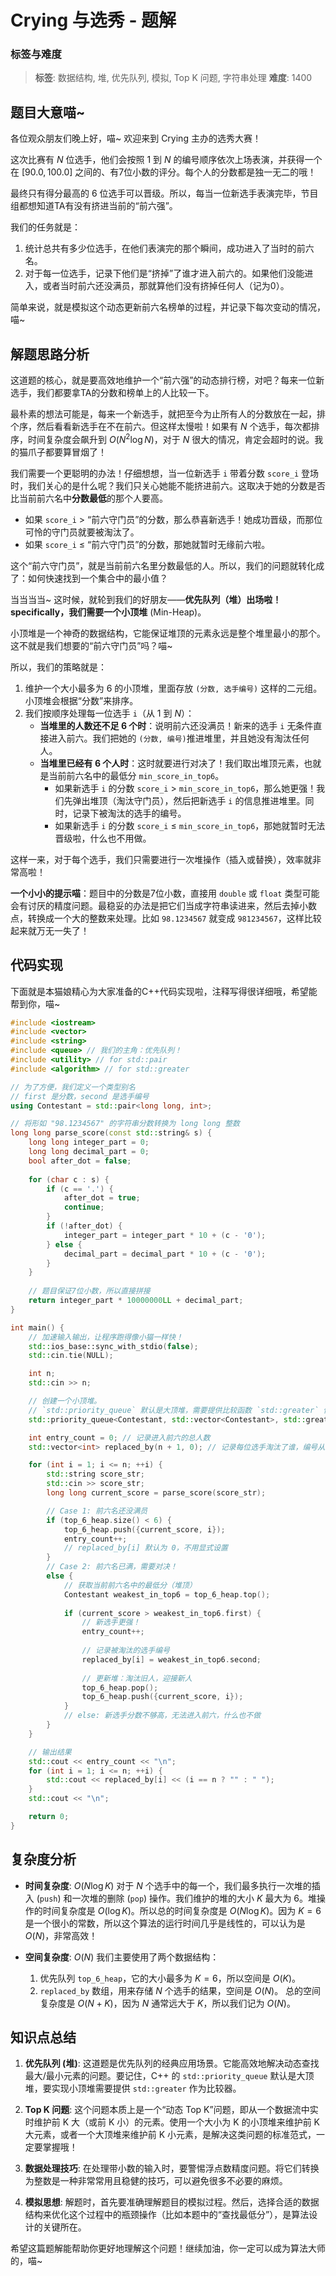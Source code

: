 # Crying 与选秀 - 题解

### 标签与难度
> **标签**: 数据结构, 堆, 优先队列, 模拟, Top K 问题, 字符串处理
> **难度**: 1400

## 题目大意喵~

各位观众朋友们晚上好，喵~ 欢迎来到 Crying 主办的选秀大赛！

这次比赛有 $N$ 位选手，他们会按照 $1$ 到 $N$ 的编号顺序依次上场表演，并获得一个在 $[90.0, 100.0]$ 之间的、有7位小数的评分。每个人的分数都是独一无二的哦！

最终只有得分最高的 6 位选手可以晋级。所以，每当一位新选手表演完毕，节目组都想知道TA有没有挤进当前的“前六强”。

我们的任务就是：
1.  统计总共有多少位选手，在他们表演完的那个瞬间，成功进入了当时的前六名。
2.  对于每一位选手，记录下他们是“挤掉”了谁才进入前六的。如果他们没能进入，或者当时前六还没满员，那就算他们没有挤掉任何人（记为0）。

简单来说，就是模拟这个动态更新前六名榜单的过程，并记录下每次变动的情况，喵~

## 解题思路分析

这道题的核心，就是要高效地维护一个“前六强”的动态排行榜，对吧？每来一位新选手，我们都要拿TA的分数和榜单上的人比较一下。

最朴素的想法可能是，每来一个新选手，就把至今为止所有人的分数放在一起，排个序，然后看看新选手在不在前六。但这样太慢啦！如果有 $N$ 个选手，每次都排序，时间复杂度会飙升到 $O(N^2 \log N)$，对于 $N$ 很大的情况，肯定会超时的说。我的猫爪子都要算冒烟了！

我们需要一个更聪明的办法！仔细想想，当一位新选手 `i` 带着分数 `score_i` 登场时，我们关心的是什么呢？我们只关心她能不能挤进前六。这取决于她的分数是否比当前前六名中**分数最低**的那个人要高。

*   如果 `score_i` > “前六守门员”的分数，那么恭喜新选手！她成功晋级，而那位可怜的守门员就要被淘汰了。
*   如果 `score_i` ≤ “前六守门员”的分数，那她就暂时无缘前六啦。

这个“前六守门员”，就是当前前六名里分数最低的人。所以，我们的问题就转化成了：如何快速找到一个集合中的最小值？

当当当当~ 这时候，就轮到我们的好朋友——**优先队列（堆）**出场啦！ specifically，我们需要一个**小顶堆** (Min-Heap)。

小顶堆是一个神奇的数据结构，它能保证堆顶的元素永远是整个堆里最小的那个。这不就是我们想要的“前六守门员”吗？喵~

所以，我们的策略就是：
1.  维护一个大小最多为 6 的小顶堆，里面存放 `(分数, 选手编号)` 这样的二元组。小顶堆会根据“分数”来排序。
2.  我们按顺序处理每一位选手 `i`（从 1 到 $N$）：
    *   **当堆里的人数还不足 6 个时**：说明前六还没满员！新来的选手 `i` 无条件直接进入前六。我们把她的 `(分数, 编号)`推进堆里，并且她没有淘汰任何人。
    *   **当堆里已经有 6 个人时**：这时就要进行对决了！我们取出堆顶元素，也就是当前前六名中的最低分 `min_score_in_top6`。
        *   如果新选手 `i` 的分数 `score_i` > `min_score_in_top6`，那么她更强！我们先弹出堆顶（淘汰守门员），然后把新选手 `i` 的信息推进堆里。同时，记录下被淘汰的选手的编号。
        *   如果新选手 `i` 的分数 `score_i` ≤ `min_score_in_top6`，那她就暂时无法晋级啦，什么也不用做。

这样一来，对于每个选手，我们只需要进行一次堆操作（插入或替换），效率就非常高啦！

**一个小小的提示喵**：题目中的分数是7位小数，直接用 `double` 或 `float` 类型可能会有讨厌的精度问题。最稳妥的办法是把它们当成字符串读进来，然后去掉小数点，转换成一个大的整数来处理。比如 `98.1234567` 就变成 `981234567`，这样比较起来就万无一失了！

## 代码实现

下面就是本猫娘精心为大家准备的C++代码实现啦，注释写得很详细哦，希望能帮到你，喵~

```cpp
#include <iostream>
#include <vector>
#include <string>
#include <queue> // 我们的主角：优先队列！
#include <utility> // for std::pair
#include <algorithm> // for std::greater

// 为了方便，我们定义一个类型别名
// first 是分数，second 是选手编号
using Contestant = std::pair<long long, int>;

// 将形如 "98.1234567" 的字符串分数转换为 long long 整数
long long parse_score(const std::string& s) {
    long long integer_part = 0;
    long long decimal_part = 0;
    bool after_dot = false;
    
    for (char c : s) {
        if (c == '.') {
            after_dot = true;
            continue;
        }
        if (!after_dot) {
            integer_part = integer_part * 10 + (c - '0');
        } else {
            decimal_part = decimal_part * 10 + (c - '0');
        }
    }
    
    // 题目保证7位小数，所以直接拼接
    return integer_part * 10000000LL + decimal_part;
}

int main() {
    // 加速输入输出，让程序跑得像小猫一样快！
    std::ios_base::sync_with_stdio(false);
    std::cin.tie(NULL);

    int n;
    std::cin >> n;

    // 创建一个小顶堆。
    // `std::priority_queue` 默认是大顶堆，需要提供比较函数 `std::greater` 使其变为小顶堆。
    std::priority_queue<Contestant, std::vector<Contestant>, std::greater<Contestant>> top_6_heap;

    int entry_count = 0; // 记录进入前六的总人数
    std::vector<int> replaced_by(n + 1, 0); // 记录每位选手淘汰了谁，编号从1到n

    for (int i = 1; i <= n; ++i) {
        std::string score_str;
        std::cin >> score_str;
        long long current_score = parse_score(score_str);

        // Case 1: 前六名还没满员
        if (top_6_heap.size() < 6) {
            top_6_heap.push({current_score, i});
            entry_count++;
            // replaced_by[i] 默认为 0，不用显式设置
        } 
        // Case 2: 前六名已满，需要对决！
        else {
            // 获取当前前六名中的最低分（堆顶）
            Contestant weakest_in_top6 = top_6_heap.top();
            
            if (current_score > weakest_in_top6.first) {
                // 新选手更强！
                entry_count++;
                
                // 记录被淘汰的选手编号
                replaced_by[i] = weakest_in_top6.second;
                
                // 更新堆：淘汰旧人，迎接新人
                top_6_heap.pop();
                top_6_heap.push({current_score, i});
            }
            // else: 新选手分数不够高，无法进入前六，什么也不做
        }
    }

    // 输出结果
    std::cout << entry_count << "\n";
    for (int i = 1; i <= n; ++i) {
        std::cout << replaced_by[i] << (i == n ? "" : " ");
    }
    std::cout << "\n";

    return 0;
}
```

## 复杂度分析

-   **时间复杂度**: $O(N \log K)$
    对于 $N$ 个选手中的每一个，我们最多执行一次堆的插入 (`push`) 和一次堆的删除 (`pop`) 操作。我们维护的堆的大小 $K$ 最大为 6。堆操作的时间复杂度是 $O(\log K)$。所以总的时间复杂度是 $O(N \log K)$。因为 $K=6$ 是一个很小的常数，所以这个算法的运行时间几乎是线性的，可以认为是 $O(N)$，非常高效！

-   **空间复杂度**: $O(N)$
    我们主要使用了两个数据结构：
    1.  优先队列 `top_6_heap`，它的大小最多为 $K=6$，所以空间是 $O(K)$。
    2.  `replaced_by` 数组，用来存储 $N$ 个选手的结果，空间是 $O(N)$。
    总的空间复杂度是 $O(N+K)$，因为 $N$ 通常远大于 $K$，所以我们记为 $O(N)$。

## 知识点总结

1.  **优先队列 (堆)**: 这道题是优先队列的经典应用场景。它能高效地解决动态查找最大/最小元素的问题。要记住，C++ 的 `std::priority_queue` 默认是大顶堆，要实现小顶堆需要提供 `std::greater` 作为比较器。

2.  **Top K 问题**: 这个问题本质上是一个“动态 Top K”问题，即从一个数据流中实时维护前 K 大（或前 K 小）的元素。使用一个大小为 K 的小顶堆来维护前 K 大元素，或者一个大顶堆来维护前 K 小元素，是解决这类问题的标准范式，一定要掌握哦！

3.  **数据处理技巧**: 在处理带小数的输入时，要警惕浮点数精度问题。将它们转换为整数是一种非常常用且稳健的技巧，可以避免很多不必要的麻烦。

4.  **模拟思想**: 解题时，首先要准确理解题目的模拟过程。然后，选择合适的数据结构来优化这个过程中的瓶颈操作（比如本题中的“查找最低分”），是算法设计的关键所在。

希望这篇题解能帮助你更好地理解这个问题！继续加油，你一定可以成为算法大师的，喵~